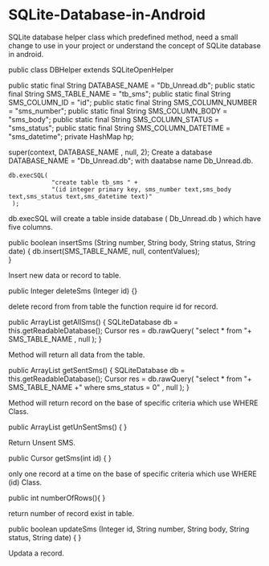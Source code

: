 # SQLite-Database-in-Android
SQLite database helper class which predefined method, need a small change to use in your project or understand the concept of SQLite database in android.

public class DBHelper extends SQLiteOpenHelper 

   public static final String DATABASE_NAME = "Db_Unread.db";
    public static final String SMS_TABLE_NAME = "tb_sms";
    public static final String SMS_COLUMN_ID = "id";
    public static final String SMS_COLUMN_NUMBER = "sms_number";
    public static final String SMS_COLUMN_BODY = "sms_body";
    public static final String SMS_COLUMN_STATUS = "sms_status";
    public static final String SMS_COLUMN_DATETIME = "sms_datetime";
    private HashMap hp;
    
   
 super(context, DATABASE_NAME , null, 2);
 Create a database DATABASE_NAME = "Db_Unread.db"; with daatabse name Db_Unread.db.
  

    db.execSQL(
                "create table tb_sms " +
                "(id integer primary key, sms_number text,sms_body text,sms_status text,sms_datetime text)"
     );
     
     
 db.execSQL will create a table inside database ( Db_Unread.db ) which have five columns.
     
     
public boolean insertSms (String number, String body, String status, String date) { 
   db.insert(SMS_TABLE_NAME, null, contentValues);  
}

Insert new data or record to table.



public Integer deleteSms (Integer id) {}



delete record from from table the function require id for record.



public ArrayList<String> getAllSms() {
   SQLiteDatabase db = this.getReadableDatabase();
   Cursor res =  db.rawQuery( "select * from "+ SMS_TABLE_NAME , null );
}



Method will return all data from the table.



public ArrayList<String> getSentSms() {
   SQLiteDatabase db = this.getReadableDatabase();
   Cursor res =  db.rawQuery( "select * from "+ SMS_TABLE_NAME +" where sms_status = 0" , null );
}



Method will return record on the base of specific criteria which use WHERE Class.



  public ArrayList<String> getUnSentSms() {
  }
  
  Return Unsent SMS.

  public Cursor getSms(int id) {
  }
  
  
  only one record at a time  on the base of specific criteria which use WHERE (id) Class.
  
  
public int numberOfRows(){
}

return number of record exist in table.

public boolean updateSms (Integer id, String number, String body, String status, String date) {
}
   
   
Updata a record.

    


